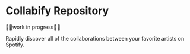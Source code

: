 # Collabify Repository

👷🚧work in progress🚧👷

Rapidly discover all of the collaborations between your favorite artists on Spotify.
